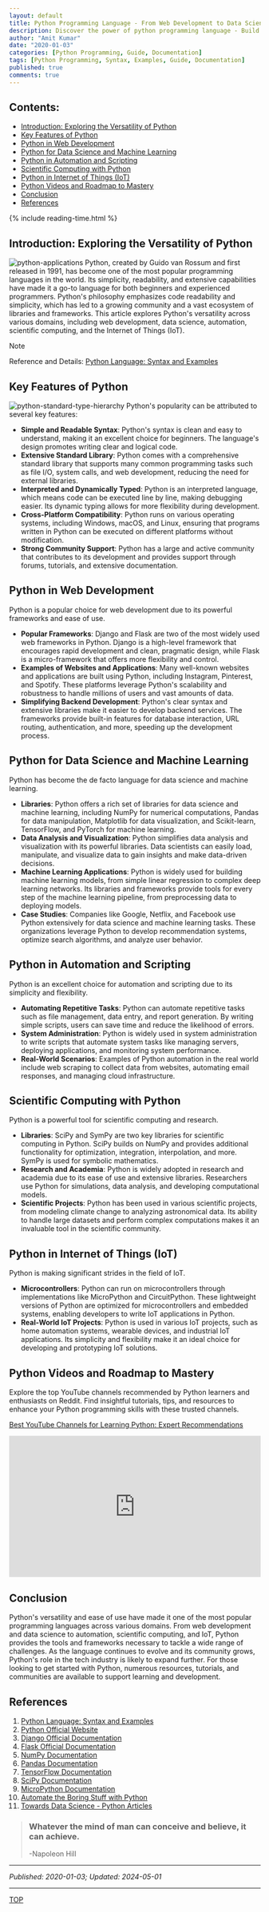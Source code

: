```yaml
---
layout: default
title: Python Programming Language - From Web Development to Data Science
description: Discover the power of python programming language - Build dynamic web apps and analyze complex data. Empower developers and data scientists with Python's flexibility and powerful libraries.
author: "Amit Kumar"
date: "2020-01-03"
categories: [Python Programming, Guide, Documentation]
tags: [Python Programming, Syntax, Examples, Guide, Documentation]
published: true
comments: true
---
```


## Contents:<!-- omit in toc -->

- [Introduction: Exploring the Versatility of Python](#introduction-exploring-the-versatility-of-python)
- [Key Features of Python](#key-features-of-python)
- [Python in Web Development](#python-in-web-development)
- [Python for Data Science and Machine Learning](#python-for-data-science-and-machine-learning)
- [Python in Automation and Scripting](#python-in-automation-and-scripting)
- [Scientific Computing with Python](#scientific-computing-with-python)
- [Python in Internet of Things (IoT)](#python-in-internet-of-things-iot)
- [Python Videos and Roadmap to Mastery](#python-videos-and-roadmap-to-mastery)
- [Conclusion](#conclusion)
- [References](#references)

{% include reading-time.html %}

## Introduction: Exploring the Versatility of Python

![python-applications](/assets/python/python-applications.png)
Python, created by Guido van Rossum and first released in 1991, has become one of the most popular programming languages in the world. Its simplicity, readability, and extensive capabilities have made it a go-to language for both beginners and experienced programmers. Python's philosophy emphasizes code readability and simplicity, which has led to a growing community and a vast ecosystem of libraries and frameworks. This article explores Python's versatility across various domains, including web development, data science, automation, scientific computing, and the Internet of Things (IoT).

> [!NOTE]  
> Reference and Details: [Python Language: Syntax and Examples](https://github.com/amitkumar-aimlp/projects/tree/content/python-language)

## Key Features of Python

![python-standard-type-hierarchy](/assets/python/python-standard-type-hierarchy.png)
Python's popularity can be attributed to several key features:

- **Simple and Readable Syntax**: Python's syntax is clean and easy to understand, making it an excellent choice for beginners. The language's design promotes writing clear and logical code.
- **Extensive Standard Library**: Python comes with a comprehensive standard library that supports many common programming tasks such as file I/O, system calls, and web development, reducing the need for external libraries.
- **Interpreted and Dynamically Typed**: Python is an interpreted language, which means code can be executed line by line, making debugging easier. Its dynamic typing allows for more flexibility during development.
- **Cross-Platform Compatibility**: Python runs on various operating systems, including Windows, macOS, and Linux, ensuring that programs written in Python can be executed on different platforms without modification.
- **Strong Community Support**: Python has a large and active community that contributes to its development and provides support through forums, tutorials, and extensive documentation.

## Python in Web Development

Python is a popular choice for web development due to its powerful frameworks and ease of use.

- **Popular Frameworks**: Django and Flask are two of the most widely used web frameworks in Python. Django is a high-level framework that encourages rapid development and clean, pragmatic design, while Flask is a micro-framework that offers more flexibility and control.
- **Examples of Websites and Applications**: Many well-known websites and applications are built using Python, including Instagram, Pinterest, and Spotify. These platforms leverage Python's scalability and robustness to handle millions of users and vast amounts of data.
- **Simplifying Backend Development**: Python's clear syntax and extensive libraries make it easier to develop backend services. The frameworks provide built-in features for database interaction, URL routing, authentication, and more, speeding up the development process.

## Python for Data Science and Machine Learning

Python has become the de facto language for data science and machine learning.

- **Libraries**: Python offers a rich set of libraries for data science and machine learning, including NumPy for numerical computations, Pandas for data manipulation, Matplotlib for data visualization, and Scikit-learn, TensorFlow, and PyTorch for machine learning.
- **Data Analysis and Visualization**: Python simplifies data analysis and visualization with its powerful libraries. Data scientists can easily load, manipulate, and visualize data to gain insights and make data-driven decisions.
- **Machine Learning Applications**: Python is widely used for building machine learning models, from simple linear regression to complex deep learning networks. Its libraries and frameworks provide tools for every step of the machine learning pipeline, from preprocessing data to deploying models.
- **Case Studies**: Companies like Google, Netflix, and Facebook use Python extensively for data science and machine learning tasks. These organizations leverage Python to develop recommendation systems, optimize search algorithms, and analyze user behavior.

## Python in Automation and Scripting

Python is an excellent choice for automation and scripting due to its simplicity and flexibility.

- **Automating Repetitive Tasks**: Python can automate repetitive tasks such as file management, data entry, and report generation. By writing simple scripts, users can save time and reduce the likelihood of errors.
- **System Administration**: Python is widely used in system administration to write scripts that automate system tasks like managing servers, deploying applications, and monitoring system performance.
- **Real-World Scenarios**: Examples of Python automation in the real world include web scraping to collect data from websites, automating email responses, and managing cloud infrastructure.

## Scientific Computing with Python

Python is a powerful tool for scientific computing and research.

- **Libraries**: SciPy and SymPy are two key libraries for scientific computing in Python. SciPy builds on NumPy and provides additional functionality for optimization, integration, interpolation, and more. SymPy is used for symbolic mathematics.
- **Research and Academia**: Python is widely adopted in research and academia due to its ease of use and extensive libraries. Researchers use Python for simulations, data analysis, and developing computational models.
- **Scientific Projects**: Python has been used in various scientific projects, from modeling climate change to analyzing astronomical data. Its ability to handle large datasets and perform complex computations makes it an invaluable tool in the scientific community.

## Python in Internet of Things (IoT)

Python is making significant strides in the field of IoT.

- **Microcontrollers**: Python can run on microcontrollers through implementations like MicroPython and CircuitPython. These lightweight versions of Python are optimized for microcontrollers and embedded systems, enabling developers to write IoT applications in Python.
- **Real-World IoT Projects**: Python is used in various IoT projects, such as home automation systems, wearable devices, and industrial IoT applications. Its simplicity and flexibility make it an ideal choice for developing and prototyping IoT solutions.

## Python Videos and Roadmap to Mastery

Explore the top YouTube channels recommended by Python learners and enthusiasts on Reddit. Find insightful tutorials, tips, and resources to enhance your Python programming skills with these trusted channels.

[Best YouTube Channels for Learning Python: Expert Recommendations](https://www.reddit.com/r/learnpython/comments/ut9oy8/youtube_channel_for_learning_python/)

<div style="position: relative; padding-bottom: 56.25%; height: 0; overflow: hidden; max-width: 100%; height: auto;">
  <iframe src="https://www.youtube.com/embed/videoseries?si=9J4oeadiavCLawnw&amp;list=PL-osiE80TeTt2d9bfVyTiXJA-UTHn6WwU" frameborder="0" style="position: absolute; top: 0; left: 0; width: 100%; height: 100%;" allowfullscreen></iframe>
</div>

## Conclusion

Python's versatility and ease of use have made it one of the most popular programming languages across various domains. From web development and data science to automation, scientific computing, and IoT, Python provides the tools and frameworks necessary to tackle a wide range of challenges. As the language continues to evolve and its community grows, Python's role in the tech industry is likely to expand further. For those looking to get started with Python, numerous resources, tutorials, and communities are available to support learning and development.

## References

1. [Python Language: Syntax and Examples](https://github.com/amitkumar-aimlp/projects/tree/content/python-language)
2. [Python Official Website](https://www.python.org/)
3. [Django Official Documentation](https://docs.djangoproject.com/)
4. [Flask Official Documentation](https://flask.palletsprojects.com/)
5. [NumPy Documentation](https://numpy.org/doc/)
6. [Pandas Documentation](https://pandas.pydata.org/docs/)
7. [TensorFlow Documentation](https://www.tensorflow.org/learn)
8. [SciPy Documentation](https://docs.scipy.org/doc/scipy/)
9. [MicroPython Documentation](https://docs.micropython.org/)
10. [Automate the Boring Stuff with Python](https://automatetheboringstuff.com/)
11. [Towards Data Science - Python Articles](https://towardsdatascience.com/python/home)

> ### Whatever the mind of man can conceive and believe, it can achieve.
>
> -Napoleon Hill

---

_Published: 2020-01-03; Updated: 2024-05-01_

---

[TOP](#contents)
